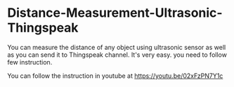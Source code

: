 # Distance-Measurement-Ultrasonic-Thingspeak

You can measure the distance of any object using ultrasonic sensor as well as you can send it to Thingspeak channel. It's very easy. you need to follow few instruction.

You can follow the instruction in youtube at https://youtu.be/02xFzPN7Y1c
